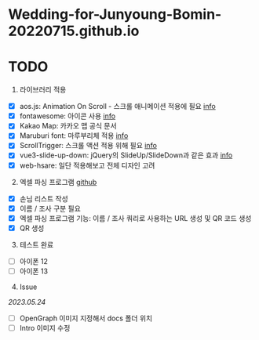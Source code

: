# Wedding-for-Junyoung-Bomin-20220715.github.io

# TODO

1. 라이브러리 적용  
  - [x] aos.js: Animation On Scroll - 스크롤 애니메이션 적용에 필요 [info](https://michalsnik.github.io/aos/)
  - [x] fontawesome: 아이콘 사용 [info](https://fontawesome.com/)
  - [x] Kakao Map: 카카오 맵 공식 문서  
  - [x] Maruburi font: 마루부리체 적용 [info](https://hangeul.naver.com/maruproject_10)
  - [x] ScrollTrigger: 스크롤 액션 적용 위해 필요 [info](https://greensock.com/)
  - [x] vue3-slide-up-down: jQuery의 SlideUp/SlideDown과 같은 효과 [info](https://github.com/southcoastweb/vue3-slide-up-down)
  - [x] web-hsare: 일단 적용해보고 전체 디자인 고려
 
2. 엑셀 파싱 프로그램 [github](https://github.com/sauber92/heart_qrcode_generator)
  - [x] 손님 리스트 작성
  - [x] 이름 / 조사 구분 필요
  - [x] 엑셀 파싱 프로그램 기능: 이름 / 조사 쿼리로 사용하는 URL 생성 및 QR 코드 생성
  - [x] QR 생성 
    
3. 테스트 완료
  - [ ] 아이폰 12
  - [ ] 아이폰 13

4. Issue  

*2023.05.24*  

  - [ ] OpenGraph 이미지 지정해서 docs 폴더 위치
  - [ ] Intro 이미지 수정

